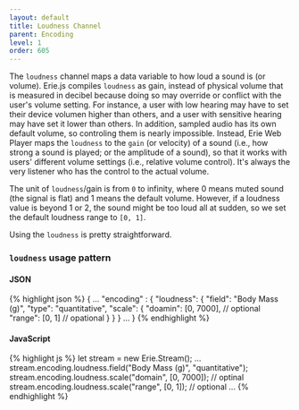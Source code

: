 ```yaml
---
layout: default
title: Loudness Channel
parent: Encoding
level: 1
order: 605
---
```


The `loudness` channel maps a data variable to how loud a sound is (or volume).
Erie.js compiles `loudness` as gain, instead of physical volume that is measured in decibel
because doing so may override or conflict with the user's volume setting.
For instance, a user with low hearing may have to set their device volumen higher than others,
and a user with sensitive hearing may have set it lower than others.
In addition, sampled audio has its own default volume, so controling them is nearly impossible.
Instead, Erie Web Player maps the `loudness` to the `gain` (or velocity) of a sound (i.e., how strong a sound is played; or the amplitude of a sound),
so that it works with users' different volume settings (i.e., relative volume control).
It's always the very listener who has the control to the actual volume.

The unit of `loudness`/gain is from `0` to infinity, where 0 means muted sound (the signal is flat) and 1 means the default volume.
However, if a loudness value is beyond 1 or 2, the sound might be too loud all at sudden, so we set the default loudness range to `[0, 1]`.

Using the `loudness` is pretty straightforward.

### `loudness` usage pattern

<code-groups>
<code-group>
<h4>JSON</h4>
{% highlight json %}
{
  ...
  "encoding" : {
    "loudness": {
      "field": "Body Mass (g)",
      "type": "quantitative",
      "scale": {
        "doamin": [0, 7000], // optional
        "range": [0, 1] // opational
      }
    }
  }
  ...
}
{% endhighlight %}
</code-group>
<code-group>
<h4>JavaScript</h4>
{% highlight js %}
let stream = new Erie.Stream();
...
stream.encoding.loudness.field("Body Mass (g)", "quantitative");
stream.encoding.loudness.scale("domain", [0, 7000]); // optinal
stream.encoding.loudness.scale("range", [0, 1]); // optional
...
{% endhighlight %}
</code-group>
</code-groups>

<!-- todo: example -->